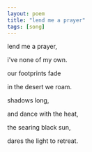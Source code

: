 ```yaml
---
layout: poem
title: "lend me a prayer"
tags: [song]
---
```


lend me a prayer,

i've none of my own.

our footprints fade

in the desert we roam.


shadows long,

and dance with the heat,

the searing black sun,

dares the light to retreat.
